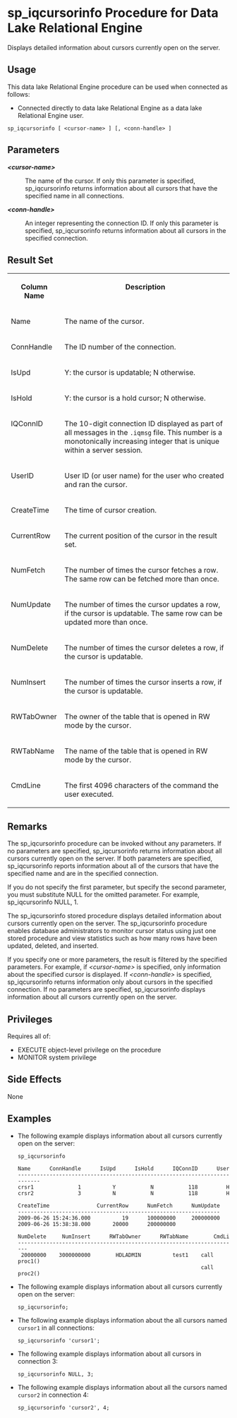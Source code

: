 <!-- loioa5a1c74e84f21015bdc9be59b4d91a1f -->

# sp\_iqcursorinfo Procedure for Data Lake Relational Engine

Displays detailed information about cursors currently open on the server.



<a name="loioa5a1c74e84f21015bdc9be59b4d91a1f__section_blk_cwh_b4b"/>

## Usage

This data lake Relational Engine procedure can be used when connected as follows:

-   Connected directly to data lake Relational Engine as a data lake Relational Engine user.



```
sp_iqcursorinfo [ <cursor-name> ] [, <conn-handle> ]
```



<a name="loioa5a1c74e84f21015bdc9be59b4d91a1f__iq_refbb_1485"/>

## Parameters


<dl>
<dt><b>

*<cursor-name\>*

</b></dt>
<dd>

The name of the cursor. If only this parameter is specified, sp\_iqcursorinfo returns information about all cursors that have the specified name in all connections.



</dd><dt><b>

*<conn-handle\>*

</b></dt>
<dd>

An integer representing the connection ID. If only this parameter is specified, sp\_iqcursorinfo returns information about all cursors in the specified connection.



</dd>
</dl>



<a name="loioa5a1c74e84f21015bdc9be59b4d91a1f__section_hdj_hsz_mbb"/>

## Result Set


<table>
<tr>
<th valign="top">

Column Name

</th>
<th valign="top">

Description

</th>
</tr>
<tr>
<td valign="top">

Name

</td>
<td valign="top">

The name of the cursor.

</td>
</tr>
<tr>
<td valign="top">

ConnHandle

</td>
<td valign="top">

The ID number of the connection.

</td>
</tr>
<tr>
<td valign="top">

IsUpd

</td>
<td valign="top">

Y: the cursor is updatable; N otherwise.

</td>
</tr>
<tr>
<td valign="top">

IsHold

</td>
<td valign="top">

Y: the cursor is a hold cursor; N otherwise.

</td>
</tr>
<tr>
<td valign="top">

IQConnID

</td>
<td valign="top">

The 10-digit connection ID displayed as part of all messages in the `.iqmsg` file. This number is a monotonically increasing integer that is unique within a server session.

</td>
</tr>
<tr>
<td valign="top">

UserID

</td>
<td valign="top">

User ID \(or user name\) for the user who created and ran the cursor.

</td>
</tr>
<tr>
<td valign="top">

CreateTime

</td>
<td valign="top">

The time of cursor creation.

</td>
</tr>
<tr>
<td valign="top">

CurrentRow

</td>
<td valign="top">

The current position of the cursor in the result set.

</td>
</tr>
<tr>
<td valign="top">

NumFetch

</td>
<td valign="top">

The number of times the cursor fetches a row. The same row can be fetched more than once.

</td>
</tr>
<tr>
<td valign="top">

NumUpdate

</td>
<td valign="top">

The number of times the cursor updates a row, if the cursor is updatable. The same row can be updated more than once.

</td>
</tr>
<tr>
<td valign="top">

NumDelete

</td>
<td valign="top">

The number of times the cursor deletes a row, if the cursor is updatable.

</td>
</tr>
<tr>
<td valign="top">

NumInsert

</td>
<td valign="top">

The number of times the cursor inserts a row, if the cursor is updatable.

</td>
</tr>
<tr>
<td valign="top">

RWTabOwner

</td>
<td valign="top">

The owner of the table that is opened in RW mode by the cursor.

</td>
</tr>
<tr>
<td valign="top">

RWTabName

</td>
<td valign="top">

The name of the table that is opened in RW mode by the cursor.

</td>
</tr>
<tr>
<td valign="top">

CmdLine

</td>
<td valign="top">

The first 4096 characters of the command the user executed.

</td>
</tr>
</table>



<a name="loioa5a1c74e84f21015bdc9be59b4d91a1f__section_dm4_3sz_mbb"/>

## Remarks

The sp\_iqcursorinfo procedure can be invoked without any parameters. If no parameters are specified, sp\_iqcursorinfo returns information about all cursors currently open on the server. If both parameters are specified, sp\_iqcursorinfo reports information about all of the cursors that have the specified name and are in the specified connection.

If you do not specify the first parameter, but specify the second parameter, you must substitute NULL for the omitted parameter. For example, sp\_iqcursorinfo NULL, 1.

The sp\_iqcursorinfo stored procedure displays detailed information about cursors currently open on the server. The sp\_iqcursorinfo procedure enables database administrators to monitor cursor status using just one stored procedure and view statistics such as how many rows have been updated, deleted, and inserted.

If you specify one or more parameters, the result is filtered by the specified parameters. For example, if *<cursor-name\>* is specified, only information about the specified cursor is displayed. If *<conn-handle\>* is specified, sp\_iqcursorinfo returns information only about cursors in the specified connection. If no parameters are specified, sp\_iqcursorinfo displays information about all cursors currently open on the server.



<a name="loioa5a1c74e84f21015bdc9be59b4d91a1f__iq_refbb_1484"/>

## Privileges

Requires all of:

-   EXECUTE object-level privilege on the procedure
-   MONITOR system privilege



## Side Effects

None



<a name="loioa5a1c74e84f21015bdc9be59b4d91a1f__iq_refbb_1491"/>

## Examples

-   The following example displays information about all cursors currently open on the server:

    ```
    sp_iqcursorinfo
    
    Name      ConnHandle      IsUpd      IsHold      IQConnID      UserID
    --------------------------------------------------------------------------
    crsr1              1          Y           N           118         HDLADMIN
    crsr2              3          N           N           118         HDLADMIN
    
    CreateTime               CurrentRow      NumFetch      NumUpdate
    ----------------------------------------------------------------
    2009-06-26 15:24:36.000          19      100000000     200000000
    2009-06-26 15:38:38.000       20000      200000000
    
    NumDelete     NumInsert      RWTabOwner      RWTabName        CmdLine
    ----------------------------------------------------------------------
     20000000    3000000000        HDLADMIN          test1    call proc1()
                                                              call proc2()
    ```

-   The following example displays information about all cursors currently open on the server:

    ```
    sp_iqcursorinfo;
    ```

-   The following example displays information about the all cursors named `cursor1` in all connections:

    ```
    sp_iqcursorinfo 'cursor1';
    ```

-   The following example displays information about all cursors in connection 3:

    ```
    sp_iqcursorinfo NULL, 3;
    ```

-   The following example displays information about all the cursors named `cursor2` in connection 4:

    ```
    sp_iqcursorinfo 'cursor2', 4;
    ```


